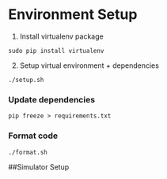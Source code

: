# Environment Setup

1. Install virtualenv package

`sudo pip install virtualenv`

2. Setup virtual environment + dependencies

`./setup.sh`


### Update dependencies

`pip freeze > requirements.txt`


### Format code

`./format.sh`

##Simulator Setup

